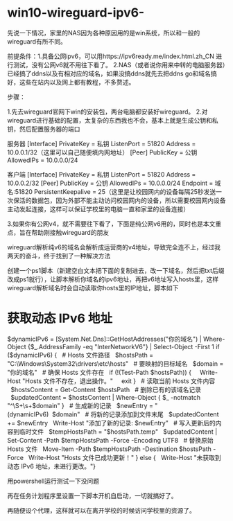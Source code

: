 # win10-wireguard-ipv6-
先说一下情况，家里的NAS因为各种原因用的是win系统，所以和一般的wireguard有所不同。

前提条件：1.具备公网ipv6，可以用https://ipv6ready.me/index.html.zh_CN 进行测试，没有公网v6就不用往下看了。
2.NAS（或者说你用来中转的电脑服务器）已经搞了ddns以及有相对应的域名，如果没搞ddns就先去把ddns go和域名搞好，这些在站内以及网上都有教程，不多赘述。


步骤：

1.先去wireguard官网下win的安装包，两台电脑都安装好wireguard。
2.对wireguard进行基础的配置，太复杂的东西我也不会，基本上就是生成公钥和私钥，然后配置服务器的端口

服务器
[Interface]
PrivateKey = 私钥
ListenPort = 51820
Address = 10.0.0.1/32（这里可以自己随便填内网地址）
[Peer]
PublicKey = 公钥
AllowedIPs = 10.0.0.0/24

客户端
[Interface]
PrivateKey = 私钥
ListenPort = 51820
Address = 10.0.0.2/32
[Peer]
PublicKey = 公钥
AllowedIPs = 10.0.0.0/24
Endpoint =  域名:51820
PersistentKeepalive = 25（这里是让校园网内的设备每隔25秒发送一次保活的数据包，因为外部不能主动访问校园网内的设备，所以需要校园网内设备主动发起连接，这样可以保证学校里的电脑一直和家里的设备连接）

3.如果你有公网v4，就不需要往下看了，下面是纯公网v6用的，同时也是本文重点，旨在帮助刚接触wireguard的朋友

wireguard解析纯v6的域名会解析成运营商的v4地址，导致完全连不上，经过我两天的奋斗，终于找到了一种解决方法

创建一个ps1脚本（新建空白文本把下面的复制进去，改一下域名，然后把txt后缀改成ps1就行），让脚本解析你域名的ipv6地址，再把v6地址写入hosts里，这样wireguard解析域名时会自动读取你hosts里的IP地址，脚本如下

  # 获取动态 IPv6 地址
$dynamicIPv6 = [System.Net.Dns]::GetHostAddresses("你的域名") | Where-Object {$_.AddressFamily -eq "InterNetworkV6"} | Select-Object -First 1
if ($dynamicIPv6) {
  # Hosts 文件路径
  $hostsPath = "C:\Windows\System32\drivers\etc\hosts"
  # 要映射的目标域名
  $domain = "你的域名"
  # 确保 Hosts 文件存在
  if (!(Test-Path $hostsPath)) {
    Write-Host "Hosts 文件不存在，退出操作。"
    exit }
  # 读取当前 Hosts 文件内容
  $hostsContent = Get-Content $hostsPath
  # 删除已有的该域名记录
  $updatedContent = $hostsContent | Where-Object { $_ -notmatch "^\S+\s+$domain" }
  # 生成新的记录
  $newEntry = "$($dynamicIPv6)  $domain"
  # 将新的记录添加到文件末尾
  $updatedContent += $newEntry
  Write-Host "添加了新的记录: $newEntry"
  # 写入更新后的内容到临时文件
  $tempHostsPath = "$hostsPath.temp"
  $updatedContent | Set-Content -Path $tempHostsPath -Force -Encoding UTF8
  # 替换原始 Hosts 文件
  Move-Item -Path $tempHostsPath -Destination $hostsPath -Force
  Write-Host "Hosts 文件已成功更新！"
} else {
  Write-Host "未获取到动态 IPv6 地址，未进行更改。"}


用powershell运行测试一下没问题

再在任务计划程序里设置一下脚本开机自启动，一切就搞好了。

再随便设个代理，这样就可以在离开学校的时候访问学校里的资源了。 
